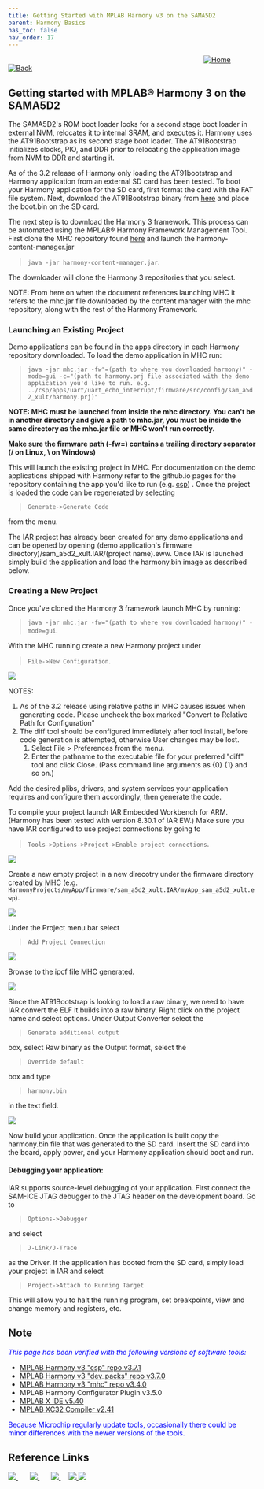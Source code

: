 ```yaml
---
title: Getting Started with MPLAB Harmony v3 on the SAMA5D2
parent: Harmony Basics
has_toc: false
nav_order: 17
---
```


&nbsp;&nbsp;&nbsp;&nbsp;&nbsp;&nbsp;&nbsp;&nbsp;&nbsp;&nbsp;&nbsp;&nbsp;&nbsp;&nbsp;&nbsp;&nbsp;&nbsp;&nbsp;&nbsp;&nbsp;&nbsp;&nbsp;&nbsp;&nbsp;&nbsp;&nbsp;&nbsp;&nbsp; &nbsp;&nbsp;&nbsp;&nbsp;&nbsp;&nbsp;&nbsp;&nbsp;&nbsp;&nbsp;&nbsp;&nbsp;&nbsp;&nbsp;&nbsp;&nbsp;&nbsp;&nbsp;&nbsp;&nbsp;&nbsp;&nbsp;&nbsp;&nbsp;&nbsp;&nbsp;&nbsp;&nbsp;&nbsp;&nbsp;&nbsp;&nbsp;&nbsp;&nbsp;&nbsp;&nbsp;&nbsp;&nbsp;&nbsp;&nbsp;&nbsp;&nbsp;&nbsp;&nbsp;&nbsp;&nbsp;&nbsp;&nbsp;&nbsp;&nbsp;&nbsp;&nbsp;&nbsp;&nbsp;&nbsp;&nbsp;&nbsp;&nbsp;&nbsp;&nbsp;&nbsp;&nbsp;&nbsp;&nbsp;&nbsp;&nbsp;&nbsp;&nbsp;&nbsp;&nbsp;&nbsp;&nbsp;[<img src="../../r_images/quick_home.png" title="Home">](../../readme.md) [<img src="../../r_images/quick_back.png"  title="Back">](../readme.md)
## Getting started with MPLAB® Harmony 3 on the SAMA5D2

The SAMA5D2's ROM boot loader looks for a second stage boot loader in external NVM, relocates it to internal SRAM, and executes it. Harmony uses the AT91Bootstrap as its second stage boot loader. The AT91Bootstrap initializes clocks, PIO, and DDR prior to relocating the application image from NVM to DDR and starting it.

As of the 3.2 release of Harmony only loading the AT91bootstrap and Harmony application from an external SD card has been tested. To boot your Harmony application for the SD card, first format the card with the FAT file system.
Next, download the AT91Bootstrap binary from <a href="https://github.com/Microchip-MPLAB-Harmony/at91bootstrap/blob/master/boot.bin" target="_blank">here</a>  and place the boot.bin on the SD card.

The next step is to download the Harmony 3 framework. This process can be automated using the MPLAB® Harmony Framework Management Tool. First clone the MHC repository found <a href="https://github.com/Microchip-MPLAB-Harmony/contentmanager" target="_blank">here</a>  and launch the harmony-content-manager.jar
>`java -jar harmony-content-manager.jar`.

The downloader will clone the Harmony 3 repositories that you select.

NOTE: From here on when the document references launching MHC it refers to the mhc.jar file downloaded by the content manager with the mhc repository, along with the rest of the Harmony Framework.

### Launching an Existing Project

Demo applications can be found in the apps directory in each Harmony repository
downloaded.  To load the demo application in MHC run:
>`java -jar mhc.jar -fw"=(path to where you downloaded harmony)" -mode=gui -c="(path to harmony.prj file associated with the demo application you'd like to run. e.g. ../csp/apps/uart/uart_echo_interrupt/firmware/src/config/sam_a5d2_xult/harmony.prj)"`

**NOTE: MHC must be launched from inside the mhc directory.  You can't be in another directory and give a path to mhc.jar, you must be inside the same directory as the mhc.jar file or MHC won't run correctly.**

**Make sure the firmware path (-fw=) contains a trailing directory separator (/ on Linux, \ on Windows)**

This will launch the existing project in MHC. For documentation on the demo applications shipped with Harmony refer to the github.io pages for the repository containing the app you'd like to run (e.g. <a href="https://microchip-mplab-harmony.github.io/csp" target="_blank"> csp</a>) . Once the project is loaded the code can be regenerated by selecting
>`Generate->Generate Code` 

from the menu.  

The IAR project has already been created for any demo applications and can be opened by opening (demo application's firmware directory)/sam\_a5d2\_xult.IAR/(project name).eww. Once IAR is launched simply build the application and load the harmony.bin image as described below.

### Creating a New Project

Once you've cloned the Harmony 3 framework launch MHC by running:
>`java -jar mhc.jar -fw="(path to where you downloaded harmony)" -mode=gui`.

With the MHC running create a new Harmony project under
>`File->New Configuration`.

<img src = "images/project_configuration.png" align="middle"> 

NOTES:
1. As of the 3.2 release using relative paths in MHC causes issues when
   generating code.  Please uncheck the box marked "Convert to Relative Path for
   Configuration"
2. The diff tool should be configured immediately after tool install, before
   code generation is attempted, otherwise User changes may be lost.
   1. Select File > Preferences from the menu.
   2. Enter the pathname to the executable file for your preferred "diff" tool
      and click Close.  (Pass command line arguments as {0} {1} and so on.)

Add the desired plibs, drivers, and system services your application requires
and configure them accordingly, then generate the code.

To compile your project launch IAR Embedded Workbench for ARM.  (Harmony has
been tested with version 8.30.1 of IAR EW.)  Make sure you have IAR
configured to use project connections by going to
>`Tools->Options->Project->Enable project connections`.

<img src = "images/project_connections.png" align="middle"> 

Create a new empty project in a new direcotry under the firmware directory created by MHC (e.g. `HarmonyProjects/myApp/firmware/sam_a5d2_xult.IAR/myApp_sam_a5d2_xult.ewp`).

<img src = "images/new_project.png" align="middle"> 

Under the Project menu bar select 
>`Add Project Connection`

<img src = "images/add_connection.png" align="middle"> 

Browse to the ipcf file MHC generated.

<img src = "images/ipcf_browse.png" align="middle"> 

Since the AT91Bootstrap is looking to load a raw binary, we need to have IAR
convert the ELF it builds into a raw binary.  Right click on the project name
and select options.  Under Output Converter select the 
>`Generate additional output`

box, select Raw binary as the Output format, select the 
>`Override default`

box and type 
>`harmony.bin` 

in the text field.

<img src = "images/output_converter.png" align="middle"> 

Now build your application.  Once the application is built copy the harmony.bin
file that was generated to the SD card.  Insert the SD card into the board, apply
power, and your Harmony application should boot and run.

#### Debugging your application:
IAR supports source-level debugging of your application.  First connect the SAM-ICE JTAG debugger to the JTAG header on the development board. Go to
>`Options->Debugger`

and select
>`J-Link/J-Trace`

as the Driver.  If the application
has booted from the SD card, simply load your project in IAR and select
>`Project->Attach to Running Target`

This will allow you to halt the running
program, set breakpoints, view and change memory and registers, etc.

## Note
<span style="color:blue"> *This page has been verified with the following versions of software tools:*</span>  

 - [MPLAB Harmony v3 "csp" repo v3.7.1](https://github.com/Microchip-MPLAB-Harmony/csp/releases/tag/v3.7.1)
 - [MPLAB Harmony v3 "dev_packs" repo v3.7.0](https://github.com/Microchip-MPLAB-Harmony/dev_packs/releases/tag/v3.7.0)
 - [MPLAB Harmony v3 "mhc" repo v3.4.0](https://github.com/Microchip-MPLAB-Harmony/mhc/releases/tag/v3.4.0)
 - MPLAB Harmony Configurator Plugin v3.5.0
 - [MPLAB X IDE v5.40](https://www.microchip.com/mplab/mplab-x-ide)
 - [MPLAB XC32 Compiler v2.41](https://www.microchip.com/mplab/compilers)

<span style="color:blue"> Because Microchip regularly update tools, occasionally there could be minor differences with the newer versions of the tools. </span>  

## Reference Links
[<a href="https://www.microchip.com/design-centers/32-bit" target="_blank"> <img src="../../r_images/32_bit_mcus.png"> </a>]()  &nbsp; &nbsp; &nbsp; [<a href="https://www.microchip.com/design-centers/32-bit-mpus" target="_blank"> <img src="../../r_images/32_bit_mpus.png"> </a>]()  &nbsp; &nbsp; &nbsp; [<a href="https://www.microchip.com/mplab/mplab-x-ide" target="_blank"> <img src="../../r_images/mplab_x_ide.png"> </a>]()  &nbsp; &nbsp; [<a href="https://www.microchip.com/mplab/mplab-harmony" target="_blank"> <img src="../../r_images/mplab_harmony.png"> </a>]() [<a href="https://www.microchip.com/mplab/compilers" target="_blank"> <img src="../../r_images/mplab_compiler.png"> </a>]()  